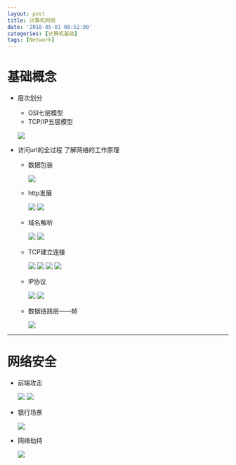 ```yaml
---
layout: post
title: 计算机网络
date: '2018-05-01 08:52:00'
categories: [计算机基础]
tags: [Network]
---
```


# 基础概念
  * 层次划分
    * OSI七层模型
    * TCP/IP五层模型

    ![]({{site.baseurl}}/assets/images/2018/networkmodel.jpg)

  * 访问url的全过程 了解网络的工作原理
    * 数据包装

      ![]({{site.baseurl}}/assets/images/2018/networkurl.jpg)

    * http发展

      ![]({{site.baseurl}}/assets/images/2018/http1.jpg)
      ![]({{site.baseurl}}/assets/images/2018/http2.jpg)

    * 域名解析

      ![]({{site.baseurl}}/assets/images/2018/dns.jpg)
      ![]({{site.baseurl}}/assets/images/2018/dnse.jpg)

    * TCP建立连接

      ![]({{site.baseurl}}/assets/images/2018/tcp1.jpg)
      ![]({{site.baseurl}}/assets/images/2018/tcp2.jpg)
      ![]({{site.baseurl}}/assets/images/2018/tcp3.jpg)
      ![]({{site.baseurl}}/assets/images/2018/tcp4.jpg)

    * IP协议

      ![]({{site.baseurl}}/assets/images/2018/ip1.jpg)
      ![]({{site.baseurl}}/assets/images/2018/ip2.jpg)

    * 数据链路层——帧

      ![]({{site.baseurl}}/assets/images/2018/linklayer.jpg)

---

# 网络安全
  * 前端攻击

    ![]({{site.baseurl}}/assets/images/2018/fs1.jpg)
    ![]({{site.baseurl}}/assets/images/2018/fs2.jpg)

  * 银行场景

    ![]({{site.baseurl}}/assets/images/2018/fsbank.jpg)

  * 网络劫持

    ![]({{site.baseurl}}/assets/images/2018/fs3.jpg)

